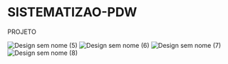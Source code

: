 # SISTEMATIZAO-PDW

PROJETO


![Design sem nome (5)](https://github.com/user-attachments/assets/75e95580-f245-4bc5-bd98-1e1c724b46e2)
![Design sem nome (6)](https://github.com/user-attachments/assets/61c5809d-f836-409b-abac-bd741602bd8d)
![Design sem nome (7)](https://github.com/user-attachments/assets/faad2549-9c5c-4368-bf9a-a38f943c6358)
![Design sem nome (8)](https://github.com/user-attachments/assets/b65cf915-a6db-4542-bdc0-0273d28d0dd8)
